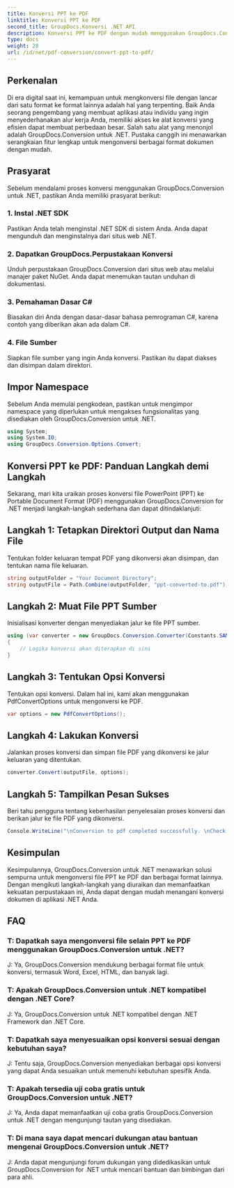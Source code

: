 ```yaml
---
title: Konversi PPT ke PDF
linktitle: Konversi PPT ke PDF
second_title: GroupDocs.Konversi .NET API
description: Konversi PPT ke PDF dengan mudah menggunakan GroupDocs.Conversion untuk .NET. Nikmati konversi dokumen yang lancar dengan opsi yang dapat disesuaikan.
type: docs
weight: 28
url: /id/net/pdf-conversion/convert-ppt-to-pdf/
---
```

## Perkenalan
Di era digital saat ini, kemampuan untuk mengkonversi file dengan lancar dari satu format ke format lainnya adalah hal yang terpenting. Baik Anda seorang pengembang yang membuat aplikasi atau individu yang ingin menyederhanakan alur kerja Anda, memiliki akses ke alat konversi yang efisien dapat membuat perbedaan besar. Salah satu alat yang menonjol adalah GroupDocs.Conversion untuk .NET. Pustaka canggih ini menawarkan serangkaian fitur lengkap untuk mengonversi berbagai format dokumen dengan mudah.
## Prasyarat
Sebelum mendalami proses konversi menggunakan GroupDocs.Conversion untuk .NET, pastikan Anda memiliki prasyarat berikut:
### 1. Instal .NET SDK
Pastikan Anda telah menginstal .NET SDK di sistem Anda. Anda dapat mengunduh dan menginstalnya dari situs web .NET.
### 2. Dapatkan GroupDocs.Perpustakaan Konversi
Unduh perpustakaan GroupDocs.Conversion dari situs web atau melalui manajer paket NuGet. Anda dapat menemukan tautan unduhan di dokumentasi.
### 3. Pemahaman Dasar C#
Biasakan diri Anda dengan dasar-dasar bahasa pemrograman C#, karena contoh yang diberikan akan ada dalam C#.
### 4. File Sumber
Siapkan file sumber yang ingin Anda konversi. Pastikan itu dapat diakses dan disimpan dalam direktori.

## Impor Namespace
Sebelum Anda memulai pengkodean, pastikan untuk mengimpor namespace yang diperlukan untuk mengakses fungsionalitas yang disediakan oleh GroupDocs.Conversion untuk .NET.
```csharp
using System;
using System.IO;
using GroupDocs.Conversion.Options.Convert;
```
## Konversi PPT ke PDF: Panduan Langkah demi Langkah
Sekarang, mari kita uraikan proses konversi file PowerPoint (PPT) ke Portable Document Format (PDF) menggunakan GroupDocs.Conversion for .NET menjadi langkah-langkah sederhana dan dapat ditindaklanjuti:
## Langkah 1: Tetapkan Direktori Output dan Nama File
Tentukan folder keluaran tempat PDF yang dikonversi akan disimpan, dan tentukan nama file keluaran.
```csharp
string outputFolder = "Your Document Directory";
string outputFile = Path.Combine(outputFolder, "ppt-converted-to.pdf");
```
## Langkah 2: Muat File PPT Sumber
Inisialisasi konverter dengan menyediakan jalur ke file PPT sumber.
```csharp
using (var converter = new GroupDocs.Conversion.Converter(Constants.SAMPLE_PPT))
{
    // Logika konversi akan diterapkan di sini
}
```
## Langkah 3: Tentukan Opsi Konversi
Tentukan opsi konversi. Dalam hal ini, kami akan menggunakan PdfConvertOptions untuk mengonversi ke PDF.
```csharp
var options = new PdfConvertOptions();
```
## Langkah 4: Lakukan Konversi
Jalankan proses konversi dan simpan file PDF yang dikonversi ke jalur keluaran yang ditentukan.
```csharp
converter.Convert(outputFile, options);
```
## Langkah 5: Tampilkan Pesan Sukses
Beri tahu pengguna tentang keberhasilan penyelesaian proses konversi dan berikan jalur ke file PDF yang dikonversi.
```csharp
Console.WriteLine("\nConversion to pdf completed successfully. \nCheck output in {0}", outputFolder);
```

## Kesimpulan
Kesimpulannya, GroupDocs.Conversion untuk .NET menawarkan solusi sempurna untuk mengonversi file PPT ke PDF dan berbagai format lainnya. Dengan mengikuti langkah-langkah yang diuraikan dan memanfaatkan kekuatan perpustakaan ini, Anda dapat dengan mudah menangani konversi dokumen di aplikasi .NET Anda.
## FAQ
### T: Dapatkah saya mengonversi file selain PPT ke PDF menggunakan GroupDocs.Conversion untuk .NET?
J: Ya, GroupDocs.Conversion mendukung berbagai format file untuk konversi, termasuk Word, Excel, HTML, dan banyak lagi.
### T: Apakah GroupDocs.Conversion untuk .NET kompatibel dengan .NET Core?
J: Ya, GroupDocs.Conversion untuk .NET kompatibel dengan .NET Framework dan .NET Core.
### T: Dapatkah saya menyesuaikan opsi konversi sesuai dengan kebutuhan saya?
J: Tentu saja, GroupDocs.Conversion menyediakan berbagai opsi konversi yang dapat Anda sesuaikan untuk memenuhi kebutuhan spesifik Anda.
### T: Apakah tersedia uji coba gratis untuk GroupDocs.Conversion untuk .NET?
J: Ya, Anda dapat memanfaatkan uji coba gratis GroupDocs.Conversion untuk .NET dengan mengunjungi tautan yang disediakan.
### T: Di mana saya dapat mencari dukungan atau bantuan mengenai GroupDocs.Conversion untuk .NET?
J: Anda dapat mengunjungi forum dukungan yang didedikasikan untuk GroupDocs.Conversion for .NET untuk mencari bantuan dan bimbingan dari para ahli.